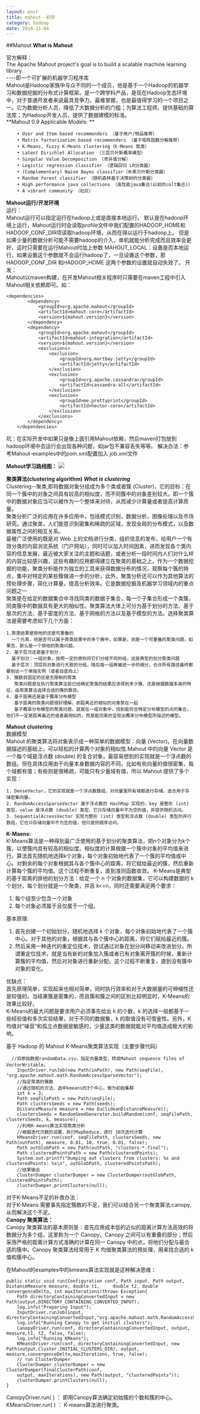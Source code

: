 ```yaml
---
layout: post
title: mahout--初学
category: hadoop
date: 2014-11-04
---
```

##Mahout
**What is Mahout**

官方解释：  
The Apache Mahout project's goal is to build a scalable machine learning library.  
----即一个可扩展的机器学习程序库  
Mahout是Hadoop家族中与众不同的一个成员，他是基于一个Hadoop的机器学习和数据挖掘的分布式计算框架。是一个跨学科产品，是现在Hadoop生态环境中，对于普通开发者来说最具竞争力，最难掌握，也是最值得学习的一个项目之一。它为数据分析人员，降低了大数据分析的门槛；为算法工程师，提供基础的算法库；为Hadoop开发人员，提供了数据建模的标准。   
**Mahout 0.9 Applicable Models:  **

		• User and Item based recommenders （基于用户/物品推荐）
		• Matrix factorization based recommenders （基于矩阵因数分解推荐）
		• K-Means, Fuzzy K-Means clustering（K-Means 聚类）
		• Latent Dirichlet Allocation （三层贝叶斯概率模型）
		• Singular Value Decomposition （奇异值分解）
		• Logistic regression classifier （逻辑回归 LR分类器）
		• (Complementary) Naive Bayes classifier（朴素贝叶斯分类器）
		• Random forest classifier （随机森林基于决策树的分类器）
		• High performance java collections （高性能java集合(以前的colt集合)）
		• A vibrant community （社区）

**Mahout运行/开发环境**  
运行：  
Mahout运行可以指定运行在hadoop上或是直接本地运行。 默认是在hadoop环境上运行，Mahout运行时会读取profile文件中我们配置的HADOOP_HOME和HADOOP_CONF_DIR项读取hadoop环境，从而在得以运行于hadoop上。 
但是如果少量的数据分析可能不需要hadoop的介入，单机就能分析完成而且效率会更好，这时只需要在运行Mahout时加上参数 MAHOUT_LOCAL：设置是否本地运行，如果设置这个参数就不会运行hadoop了，一旦设置这个参数，那HADOOP_CONF_DIR 和HADOOP_HOME 这两个参数的设置就自动失效了。
开发：  
Mahout以maven构建，在开发Mahout相关程序时只需要在maven工程中引入Mahout相关依赖即可。如：  

	<dependencies>
			<dependency>
				<groupId>org.apache.mahout</groupId>
				<artifactId>mahout-core</artifactId>
				<version>${mahout.version}</version>
			</dependency>
			<dependency>
				<groupId>org.apache.mahout</groupId>
				<artifactId>mahout-integration</artifactId>
				<version>${mahout.version}</version>
				<exclusions>
					<exclusion>
						<groupId>org.mortbay.jetty</groupId>
						<artifactId>jetty</artifactId>
					</exclusion>
					<exclusion>
						<groupId>org.apache.cassandra</groupId>
						<artifactId>cassandra-all</artifactId>
					</exclusion>
					<exclusion>
						<groupId>me.prettyprint</groupId>
						<artifactId>hector-core</artifactId>
					</exclusion>
				</exclusions>
			</dependency>
		</dependencies>

坑：在实际开发中如果只是像上面引用Mahout依赖，然后maven打包放到hadoop环境中去运行会出现各种问题，如jar包不兼容丢失等等。
解决办法：参考Mahout-examples中的pom.xml配置加入 job.xml文件


**Mahout学习路线图：** 
![](/image/mahout1.png)  


**聚类算法(clustering algorithm)** 
***What is clustering***   
   Clustering--聚类,即将数据对象分组成为多个类或者簇 (Cluster)，它的目标：在同一个簇中的对象之间具有较高的相似度，而不同簇中的对象差别较大。即一个簇中的数据对象应当可以被作为一个整体来对待，从而减少计算量或者提高计算质量。   
聚类分析广泛的应用在许多应用中，包括模式识别，数据分析，图像处理以及市场研究。通过聚类，人们能意识到密集和稀疏的区域，发现全局的分布模式，以及数据属性之间的相互关系。  
最被广泛使用的既是对 Web 上的文档进行分类，组织信息的发布，给用户一个有效分类的内容浏览系统（门户网站），同时可以加入时间因素，进而发现各个类内容的信息发展，最近被大家关注的主题和话题，或者分析一段时间内人们对什么样的内容比较感兴趣，这些有趣的应用都得建立在聚类的基础之上。作为一个数据挖掘的功能，聚类分析能作为独立的工具来获得数据分布的情况，观察每个簇的特点，集中对特定的某些簇做进一步的分析，此外，聚类分析还可以作为其他算法的预处理步骤，简化计算量，提高分析效率。它是数据挖掘及机器学习领域内的重点问题之一  
   聚类是在给定的数据集合中寻找同类的数据子集合，每一个子集合形成一个类簇，同类簇中的数据具有更大的相似性。聚类算法大体上可分为基于划分的方法、基于层次的方法、基于密度的方法、基于网格的方法以及基于模型的方法。选择聚类算法是需要考虑如下几个方面：   

	1.聚类结果是排他的还是可重叠的
	  一个元素，他是否可以属于聚类结果中的多个簇中，如果是，则是一个可重叠的聚类问题，如果否，那么是一个排他的聚类问题。
	2. 基于层次还是基于划分.
	  基于划分：一组对象，按照一定的原则将它们分成不同的组，这是典型的划分聚类问题
	  基于层次：顶层将对象进行大致的分组，随后每一组再被进一步的细分，也许所有路径最终都要到达一个单独实例（或者自底向上）
	3. 簇数目固定的还是无限制的聚类
	   聚类问题是在执行聚类算法前已经确定聚类的结果应该得到多少簇，还是根据数据本身的特征，由聚类算法选择合适的簇的数目。
	4. 基于距离还是基于概率分布模型
	   基于距离的聚类问题很好理解，即距离近的相似的对象聚在一起
	   基于概率分布模型的聚类问题，就是在一组对象中，找到能符合特定分布模型的点的集合，他们不一定是距离最近的或者最相似的，而是能完美的呈现出概率分布模型所描述的模型。

**Mahout clustering**   
数据模型  
Mahout 的聚类算法将对象表示成一种简单的数据模型：向量 (Vector)。在向量数据描述的基础上，可以轻松的计算两个对象的相似性.Mahout 中的向量 Vector 是一个每个域是浮点数 (double) 的复合对象，最容易想到的实现就是一个浮点数的数组。但在具体应用由于向量本身数据内容的不同，比如有些向量的值很密集，每个域都有值；有些则是很稀疏，可能只有少量域有值，所以 Mahout 提供了多个实现：  

	1. DenseVector，它的实现就是一个浮点数数组，对向量里所有域都进行存储，适合用于存储密集向量。
	2. RandomAccessSparseVector 基于浮点数的 HashMap 实现的，key 是整形 (int) 类型，value 是浮点数 (double) 类型，它只存储向量中不为空的值，并提供随机访问。
	3. SequentialAccessVector 实现为整形 (int) 类型和浮点数 (double) 类型的并行数组，它也只存储向量中不为空的值，但只提供顺序访问。

**K-Maens:**  
K-Means算法是一种得到最广泛使用的基于划分的聚类算法，把n个对象分为k个簇，以使簇内具有较高的相似度。相似度的计算根据一个簇中对象的平均值来进行。算法首先随机地选择k个对象，每个对象初始地代表了一个簇的平均值或中心。对剩余的每个对象根据其与各个簇中心的距离，将它赋给最近的簇，然后重新计算每个簇的平均值。这个过程不断重复，直到准则函数收敛。
K-Means是典型的基于距离的排他的划分方法：给定一个 n 个对象的数据集，它可以构建数据的 k 个划分，每个划分就是一个聚类，并且 k<=n，同时还需要满足两个要求：  

 1. 每个组至少包含一个对象
 2. 每个对象必须属于且仅属于一个组。
 
基本原理:  

 1. 首先创建一个初始划分，随机地选择 k 个对象，每个对象初始地代表了一个簇中心。对于其他的对象，根据其与各个簇中心的距离，将它们赋给最近的簇。
 2. 然后采用一种迭代的重定位技术，尝试通过对象在划分间移动来改进划分。所谓重定位技术，就是当有新的对象加入簇或者已有对象离开簇的时候，重新计算簇的平均值，然后对对象进行重新分配。这个过程不断重复，直到没有簇中对象的变化。
 
优缺点：  
首先原理简单，实现起来也相对简单，同时执行效率和对于大数据量的可伸缩性还是较强的。当结果簇是密集的，而且簇和簇之间的区别比较明显时，K-Means的效果比较好。  
K-Means的最大问题是要求用户必须事先给出 k 的个数，k 的选择一般都基于一些经验值和多次实验结果，对于不同的数据集，k 的取值没有可借鉴性。另外，K 均值对“噪音”和孤立点数据是敏感的，少量这类的数据就能对平均值造成极大的影响。


基于 Hadoop 的 Mahout K-Means聚类算法实现（主要步骤代码）

      //将原始数据randomData.csv，指定向量类型，转成Mahout sequence files of VectorWritable。
        InputDriver.runJob(new Path(inPath), new Path(seqFile), "org.apache.mahout.math.RandomAccessSparseVector");
        //指定聚类的簇数
        //通过随机的方法，选中kmeans的3个中心，做为初始集群
        int k = 3;
        Path seqFilePath = new Path(seqFile);
        Path clustersSeeds = new Path(seeds);
        DistanceMeasure measure = new EuclideanDistanceMeasure();
        clustersSeeds = RandomSeedGenerator.buildRandom(conf, seqFilePath, clustersSeeds, k, measure);
        //利用K-means算法实现聚类分析
        //根据迭代次数的设置，执行MapReduce，进行 10次迭代计算
        KMeansDriver.run(conf, seqFilePath, clustersSeeds, new Path(outPath), measure, 0.01, 10, true, 0.01, false);
        Path outGlobPath = new Path(outPath, "clusters-*-final");
        Path clusteredPointsPath = new Path(clusteredPoints);
        System.out.printf("Dumping out clusters from clusters: %s and clusteredPoints: %s\n", outGlobPath, clusteredPointsPath);
        //结果输出
        ClusterDumper clusterDumper = new ClusterDumper(outGlobPath, clusteredPointsPath);
        clusterDumper.printClusters(null);


对于K-Means不足的补救办法：  
对于K-Means 需要事先指定簇数的不足，我们可以结合另一个聚类算法:canopy,从而解决这个不足。  
**Canopy 聚类算法：**  
Canopy 聚类算法的基本原则是：首先应用成本低的近似的距离计算方法高效的将数据分为多个组，这里称为一个 Canopy，Canopy 之间可以有重叠的部分；然后采用严格的距离计算方式准确的计算在同一 Canopy 中的点，将他们分配与最合适的簇中。Canopy 聚类算法经常用于 K 均值聚类算法的预处理，用来找合适的 k 值和簇中心。  
  
在Mahout的examples中的kmeans算法实现就是这种解决思维：

	public static void run(Configuration conf, Path input, Path output, DistanceMeasure measure, double t1, 	double t2, double convergenceDelta, int maxIterations)throws Exception{
		Path directoryContainingConvertedInput = new Path(output,DIRECTORY_CONTAINING_CONVERTED_INPUT);
		log.info("Preparing Input");
		InputDriver.runJob(input, directoryContainingConvertedInput,"org.apache.mahout.math.RandomAccessSparseVector");
		log.info("Running Canopy to get initial clusters");
		CanopyDriver.run(conf, directoryContainingConvertedInput, output, measure,t1, t2, false, false);
		log.info("Running KMeans");
		KMeansDriver.run(conf, directoryContainingConvertedInput, new Path(output,Cluster.INITIAL_CLUSTERS_DIR), output, measure,convergenceDelta,maxIterations, true, false);
		// run ClusterDumper
		ClusterDumper clusterDumper = new ClusterDumper(finalClusterPath(conf,
		output, maxIterations), new Path(output, "clusteredPoints"));
		clusterDumper.printClusters(null);
	}
CanopyDriver.run( ) ： 即用Canopy算法确定初始簇的个数和簇的中心。
KMeansDriver.run( ) ： K-means算法进行聚类。
